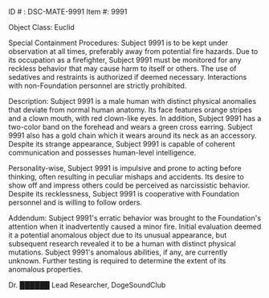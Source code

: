 ID # : DSC-MATE-9991
Item #: 9991

Object Class: Euclid

Special Containment Procedures: 
Subject 9991 is to be kept under observation at all times, preferably away from potential fire hazards. Due to its occupation as a firefighter, Subject 9991 must be monitored for any reckless behavior that may cause harm to itself or others. The use of sedatives and restraints is authorized if deemed necessary. Interactions with non-Foundation personnel are strictly prohibited.

Description:
Subject 9991 is a male human with distinct physical anomalies that deviate from normal human anatomy. Its face features orange stripes and a clown mouth, with red clown-like eyes. In addition, Subject 9991 has a two-color band on the forehead and wears a green cross earring. Subject 9991 also has a gold chain which it wears around its neck as an accessory. Despite its strange appearance, Subject 9991 is capable of coherent communication and possesses human-level intelligence.

Personality-wise, Subject 9991 is impulsive and prone to acting before thinking, often resulting in peculiar mishaps and accidents. Its desire to show off and impress others could be perceived as narcissistic behavior. Despite its recklessness, Subject 9991 is cooperative with Foundation personnel and is willing to follow orders.

Addendum:
Subject 9991's erratic behavior was brought to the Foundation's attention when it inadvertently caused a minor fire. Initial evaluation deemed it a potential anomalous object due to its unusual appearance, but subsequent research revealed it to be a human with distinct physical mutations. Subject 9991's anomalous abilities, if any, are currently unknown. Further testing is required to determine the extent of its anomalous properties.

Dr. ██████
Lead Researcher, DogeSoundClub